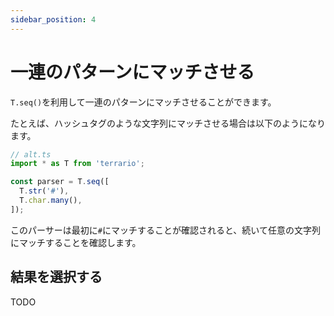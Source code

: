 ```yaml
---
sidebar_position: 4
---
```


# 一連のパターンにマッチさせる

`T.seq()`を利用して一連のパターンにマッチさせることができます。

たとえば、ハッシュタグのような文字列にマッチさせる場合は以下のようになります。
```ts
// alt.ts
import * as T from 'terrario';

const parser = T.seq([
  T.str('#'),
  T.char.many(),
]);
```
このパーサーは最初に`#`にマッチすることが確認されると、続いて任意の文字列にマッチすることを確認します。

## 結果を選択する

TODO
